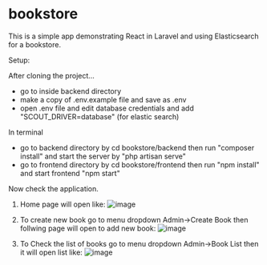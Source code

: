 # bookstore

This is a simple app demonstrating React in Laravel and using Elasticsearch for a bookstore.

Setup:

After cloning the project...
- go to inside backend directory
- make a copy of .env.example file and save as .env
- open .env file and edit database credentials and add "SCOUT_DRIVER=database" (for elastic search)

In terminal
- go to backend directory by cd bookstore/backend
then run "composer install" and start the server by "php artisan serve"
- go to frontend directory by cd bookstore/frontend
then run "npm install" and start frontend "npm start"

Now check the application.

1. Home page will open like:
![image](https://user-images.githubusercontent.com/87356238/235745795-4a08cc04-a7fd-4fee-b687-dd0da1ad7746.png)

2. To create new book go to menu dropdown Admin->Create Book then follwing page will open to add new book:
![image](https://user-images.githubusercontent.com/87356238/235748210-3f27af3e-6fee-4a17-80c9-e270c9b5ebff.png)

3. To Check the list of books go to menu dropdown Admin->Book List then it will open list like:
![image](https://user-images.githubusercontent.com/87356238/235748692-2c94a2ff-0c2f-4620-a65f-e12d82063bc7.png)


